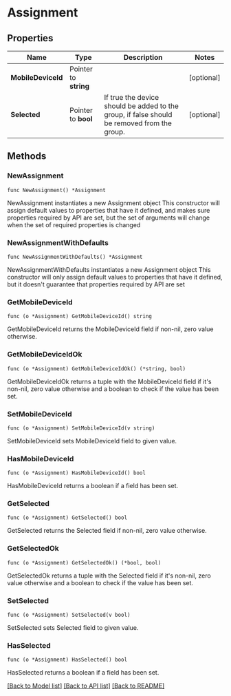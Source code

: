 # Assignment

## Properties

Name | Type | Description | Notes
------------ | ------------- | ------------- | -------------
**MobileDeviceId** | Pointer to **string** |  | [optional] 
**Selected** | Pointer to **bool** | If true the device should be added to the group, if false should be removed from the group. | [optional] 

## Methods

### NewAssignment

`func NewAssignment() *Assignment`

NewAssignment instantiates a new Assignment object
This constructor will assign default values to properties that have it defined,
and makes sure properties required by API are set, but the set of arguments
will change when the set of required properties is changed

### NewAssignmentWithDefaults

`func NewAssignmentWithDefaults() *Assignment`

NewAssignmentWithDefaults instantiates a new Assignment object
This constructor will only assign default values to properties that have it defined,
but it doesn't guarantee that properties required by API are set

### GetMobileDeviceId

`func (o *Assignment) GetMobileDeviceId() string`

GetMobileDeviceId returns the MobileDeviceId field if non-nil, zero value otherwise.

### GetMobileDeviceIdOk

`func (o *Assignment) GetMobileDeviceIdOk() (*string, bool)`

GetMobileDeviceIdOk returns a tuple with the MobileDeviceId field if it's non-nil, zero value otherwise
and a boolean to check if the value has been set.

### SetMobileDeviceId

`func (o *Assignment) SetMobileDeviceId(v string)`

SetMobileDeviceId sets MobileDeviceId field to given value.

### HasMobileDeviceId

`func (o *Assignment) HasMobileDeviceId() bool`

HasMobileDeviceId returns a boolean if a field has been set.

### GetSelected

`func (o *Assignment) GetSelected() bool`

GetSelected returns the Selected field if non-nil, zero value otherwise.

### GetSelectedOk

`func (o *Assignment) GetSelectedOk() (*bool, bool)`

GetSelectedOk returns a tuple with the Selected field if it's non-nil, zero value otherwise
and a boolean to check if the value has been set.

### SetSelected

`func (o *Assignment) SetSelected(v bool)`

SetSelected sets Selected field to given value.

### HasSelected

`func (o *Assignment) HasSelected() bool`

HasSelected returns a boolean if a field has been set.


[[Back to Model list]](../README.md#documentation-for-models) [[Back to API list]](../README.md#documentation-for-api-endpoints) [[Back to README]](../README.md)


